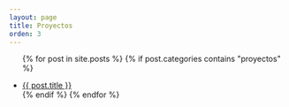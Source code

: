 ```yaml
---
layout: page
title: Proyectos
orden: 3
---
```


<ul>

{% for post in site.posts %} 
   {% if post.categories contains "proyectos" %}
       <li><a href="{{ post.url }}">{{ post.title }}</a></li>
   {% endif %}
{% endfor %}

</ul>